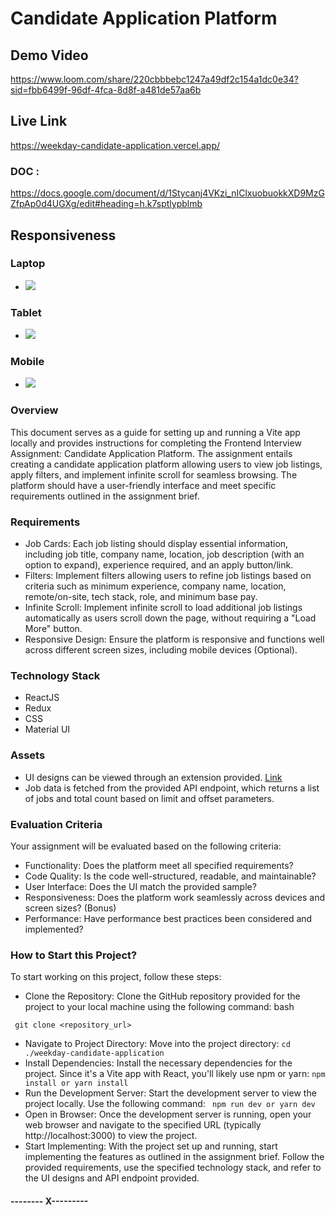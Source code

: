 # Candidate Application Platform      
 
## Demo Video
https://www.loom.com/share/220cbbbebc1247a49df2c154a1dc0e34?sid=fbb6499f-96df-4fca-8d8f-a481de57aa6b


## Live Link
https://weekday-candidate-application.vercel.app/

### DOC : 
https://docs.google.com/document/d/1Stycanj4VKzi_nIClxuobuokkXD9MzGZfpAp0d4UGXg/edit#heading=h.k7sptlypblmb

## Responsiveness
### Laptop
- <img src="./src/resources/laptop.png" />
### Tablet
- <img src="./src/resources/tab.png" />
### Mobile
- <img src="./src/resources/mobile.png" />

### Overview
This document serves as a guide for setting up and running a Vite app locally and provides instructions for completing the Frontend Interview Assignment: Candidate Application Platform. The assignment entails creating a candidate application platform allowing users to view job listings, apply filters, and implement infinite scroll for seamless browsing. The platform should have a user-friendly interface and meet specific requirements outlined in the assignment brief.

### Requirements
- Job Cards: Each job listing should display essential information, including job title, company name, location, job description (with an option to expand), experience required, and an apply button/link.
- Filters: Implement filters allowing users to refine job listings based on criteria such as minimum experience, company name, location, remote/on-site, tech stack, role, and minimum base pay.
- Infinite Scroll: Implement infinite scroll to load additional job listings automatically as users scroll down the page, without requiring a "Load More" button.
- Responsive Design: Ensure the platform is responsive and functions well across different screen sizes, including mobile devices (Optional).

### Technology Stack
- ReactJS
- Redux
- CSS
- Material UI

### Assets

- UI designs can be viewed through an extension provided.
[Link](https://jobs.weekday.works/extension?acquisitionSource=assignment)
- Job data is fetched from the provided API endpoint, which returns a list of jobs and total count based on limit and offset parameters.

### Evaluation Criteria

Your assignment will be evaluated based on the following criteria:

- Functionality: Does the platform meet all specified requirements?
- Code Quality: Is the code well-structured, readable, and maintainable?
- User Interface: Does the UI match the provided sample?
- Responsiveness: Does the platform work seamlessly across devices and screen sizes? (Bonus)
- Performance: Have performance best practices been considered and implemented?

### How to Start this Project?

To start working on this project, follow these steps:

- Clone the Repository: Clone the GitHub repository provided for the project to your local machine using the following command:
bash

``` git clone <repository_url>```

- Navigate to Project Directory: Move into the project directory:
```cd ./weekday-candidate-application```
- Install Dependencies: Install the necessary dependencies for the project. Since it's a Vite app with React, you'll likely use npm or yarn:
```npm install or yarn install ```
- Run the Development Server: Start the development server to view the project locally. Use the following command:
``` npm run dev or yarn dev```
- Open in Browser: Once the development server is running, open your web browser and navigate to the specified URL (typically http://localhost:3000) to view the project.
- Start Implementing: With the project set up and running, start implementing the features as outlined in the assignment brief. Follow the provided requirements, use the specified technology stack, and refer to the UI designs and API endpoint provided.


#### -------- X---------



